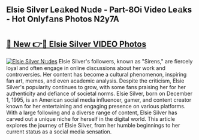 ## Elsie Silver Le𝚊ked N𝚞de - Part-8Oi Video Le𝚊ks - Hot Onlyf𝚊ns Photos N2y7A

# <h2><a href="http://ab46178.deff.icu/?id=Elsie+Silver">🔗 New 👉🔴 Elsie Silver VIDEO Photos</a></h2>

[![Elsie Silver N𝚞des](https://i.imgur.com/rIISA9y.gif)](http://ab46178.deff.icu/?id=Elsie+Silver)
Elsie Silver's followers, known as "Sirens," are fiercely loyal and often engage in online discussions about her work and controversies. Her content has become a cultural phenomenon, inspiring fan art, memes, and even academic analysis. Despite the criticism, Elsie Silver's popularity continues to grow, with some fans praising her for her authenticity and defiance of societal norms. Elsie Silver, born on December 1, 1995, is an American social media influencer, gamer, and content creator known for her entertaining and engaging presence on various platforms. With a large following and a diverse range of content, Elsie Silver has carved out a unique niche for herself in the digital world. This article explores the journey of Elsie Silver, from her humble beginnings to her current status as a social media sensation.
